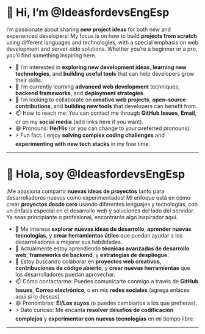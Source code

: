 # 👋 Hi, I’m @IdeasfordevsEngEsp

I’m passionate about sharing **new project ideas** for both new and experienced developers! My focus is on how to build **projects from scratch** using different languages and technologies, with a special emphasis on web development and server-side solutions. Whether you’re a beginner or a pro, you’ll find something inspiring here.

- 👀 I’m interested in **exploring new development ideas**, **learning new technologies**, and **building useful tools** that can help developers grow their skills.
- 🌱 I’m currently learning **advanced web development** techniques, **backend frameworks**, and **deployment strategies**.
- 💞️ I’m looking to collaborate on **creative web projects**, **open-source contributions**, and **building new tools** that developers can benefit from.
- 📫 How to reach me: You can contact me through **GitHub Issues**, **Email**, or on my **social media** (add links here if you want).
- 😄 Pronouns: **He/His** (or you can change to your preferred pronouns).
- ⚡ Fun fact: I enjoy **solving complex coding challenges** and **experimenting with new tech stacks** in my free time.

---

# 👋 Hola, soy @IdeasfordevsEngEsp

¡Me apasiona compartir **nuevas ideas de proyectos** tanto para desarrolladores nuevos como experimentados! Mi enfoque está en cómo crear **proyectos desde cero** usando diferentes lenguajes y tecnologías, con un énfasis especial en el desarrollo web y soluciones del lado del servidor. Ya seas principiante o profesional, encontrarás algo inspirador aquí.

- 👀 Me interesa **explorar nuevas ideas de desarrollo**, **aprender nuevas tecnologías**, y **crear herramientas útiles** que puedan ayudar a los desarrolladores a mejorar sus habilidades.
- 🌱 Actualmente estoy aprendiendo **técnicas avanzadas de desarrollo web**, **frameworks de backend**, y **estrategias de despliegue**.
- 💞️ Estoy buscando colaborar en **proyectos web creativos**, **contribuciones de código abierto**, y **crear nuevas herramientas** que los desarrolladores puedan aprovechar.
- 📫 Cómo contactarme: Puedes comunicarte conmigo a través de **GitHub Issues**, **Correo electrónico**, o en mis **redes sociales** (agrega enlaces aquí si lo deseas).
- 😄 Pronombres: **Él/Los suyos** (o puedes cambiarlos a los que prefieras).
- ⚡ Dato curioso: Me encanta **resolver desafíos de codificación complejos** y **experimentar con nuevas tecnologías** en mi tiempo libre.

---

<!---
IdeasfordevsEngEsp/IdeasfordevsEngEsp is a ✨ special ✨ repository because its `README.md` (this file) appears on your GitHub profile.
You can click the Preview link to take a look at your changes.
--->
